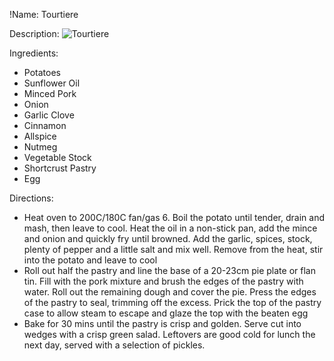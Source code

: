 !Name: Tourtiere

Description:
![Tourtiere](https://www.themealdb.com/images/media/meals/ytpstt1511814614.jpg "Tourtiere")

Ingredients:
- Potatoes
- Sunflower Oil
- Minced Pork
- Onion
- Garlic Clove
- Cinnamon
- Allspice
- Nutmeg
- Vegetable Stock
- Shortcrust Pastry
- Egg

Directions:
- Heat oven to 200C/180C fan/gas 6. Boil the potato until tender, drain and mash, then leave to cool. Heat the oil in a non-stick pan, add the mince and onion and quickly fry until browned. Add the garlic, spices, stock, plenty of pepper and a little salt and mix well. Remove from the heat, stir into the potato and leave to cool
- Roll out half the pastry and line the base of a 20-23cm pie plate or flan tin. Fill with the pork mixture and brush the edges of the pastry with water. Roll out the remaining dough and cover the pie. Press the edges of the pastry to seal, trimming off the excess. Prick the top of the pastry case to allow steam to escape and glaze the top with the beaten egg
- Bake for 30 mins until the pastry is crisp and golden. Serve cut into wedges with a crisp green salad. Leftovers are good cold for lunch the next day, served with a selection of pickles.

